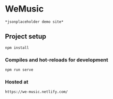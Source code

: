 # WeMusic
	*jsonplaceholder demo site*

## Project setup
```
npm install
```

### Compiles and hot-reloads for development
```
npm run serve
```

### Hosted at
```
https://we-music.netlify.com/
```
